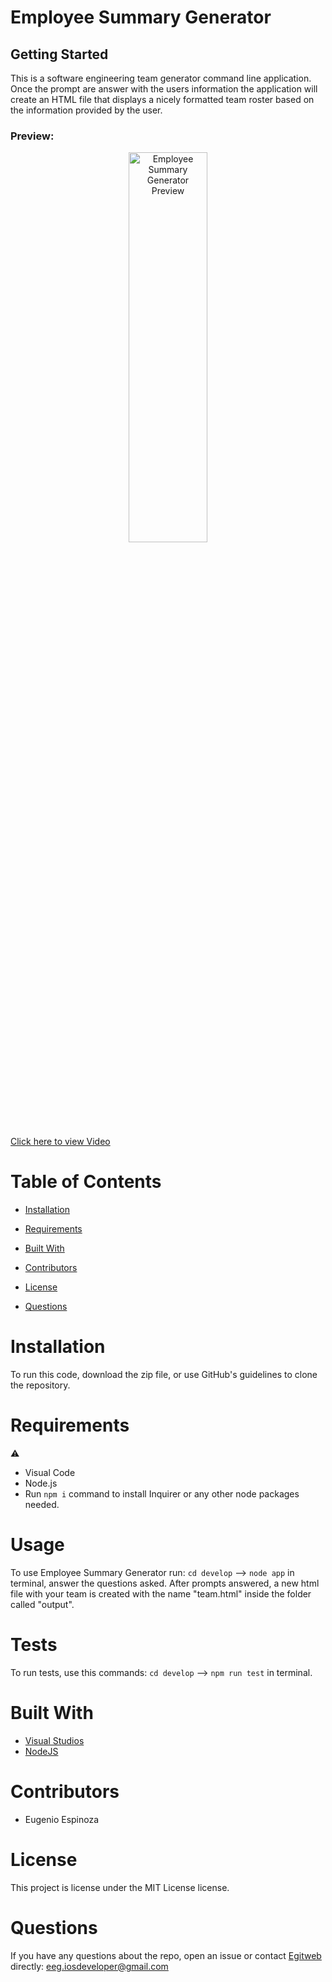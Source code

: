 # Employee Summary Generator
<h2>Getting Started</h2>
<p>This is a software engineering team generator command line application. Once the prompt are answer with the users information the application will create an HTML file that displays a nicely formatted team roster based on the information provided by the user.</p>
<h3>Preview:</h3>

<p align="center">
  <img src="https://raw.githubusercontent.com/egitweb/EmployeeSummaryGenerator/main/assets/Employee-summary-generator-preview.png" height="40%" width="50%" title="Employee Summary Generator Preview">
 
 [Click here to view Video](https://drive.google.com/file/d/1aoSskLXO65DlObXwtJkEBZWd9zacvK2c/view?usp=sharing)
</p>

# Table of Contents 
  
  * [Installation](#installation)
  
  * [Requirements](#requirements)
  
  * [Built&nbsp;With](#builtwith)
  
  * [Contributors](#contributors)
  
  * [License](#license)
  
  * [Questions](#questions)

# Installation

To run this code, download the zip file, or use GitHub's guidelines to clone the repository.

# Requirements

⚠️ 
* Visual Code
* Node.js
* Run ``` npm i ``` command to install Inquirer or any other node packages needed.

# Usage

To use Employee Summary Generator run: ```cd develop``` --> ```node app``` in terminal, answer the questions asked. After prompts answered, a new html file with your team is created with the name "team.html" inside the folder called "output".

# Tests

To run tests, use this commands: ```cd develop``` --> ```npm run test``` in terminal.

# Built&nbsp;With
* [Visual Studios](https://visualstudio.microsoft.com/)
* [NodeJS](https://nodejs.org/) 

# Contributors

* Eugenio Espinoza


# License

This project is license under the MIT License license.
  

# Questions
  
If you have any questions about the repo, open an issue or contact [Egitweb](https://github.com/egitweb) directly: eeg.iosdeveloper@gmail.com
